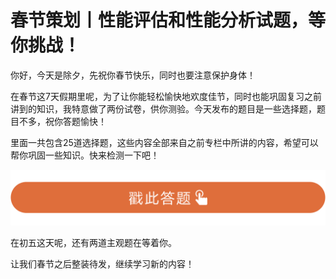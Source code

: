 # 春节策划丨性能评估和性能分析试题，等你挑战！
你好，今天是除夕，先祝你春节快乐，同时也要注意保护身体！

在春节这7天假期里呢，为了让你能轻松愉快地欢度佳节，同时也能巩固复习之前讲到的知识，我特意做了两份试卷，供你测验。今天发布的题目是一些选择题，题目不多，祝你答题愉快！

里面一共包含25道选择题，这些内容全部来自之前专栏中所讲的内容，希望可以帮你巩固一些知识。快来检测一下吧！

[![](images/190224/28d1be62669b4f3cc01c36466bf811a4.png)](http://time.geekbang.org/quiz/intro?act_id=75&exam_id=93)

在初五这天呢，还有两道主观题在等着你。

让我们春节之后整装待发，继续学习新的内容！